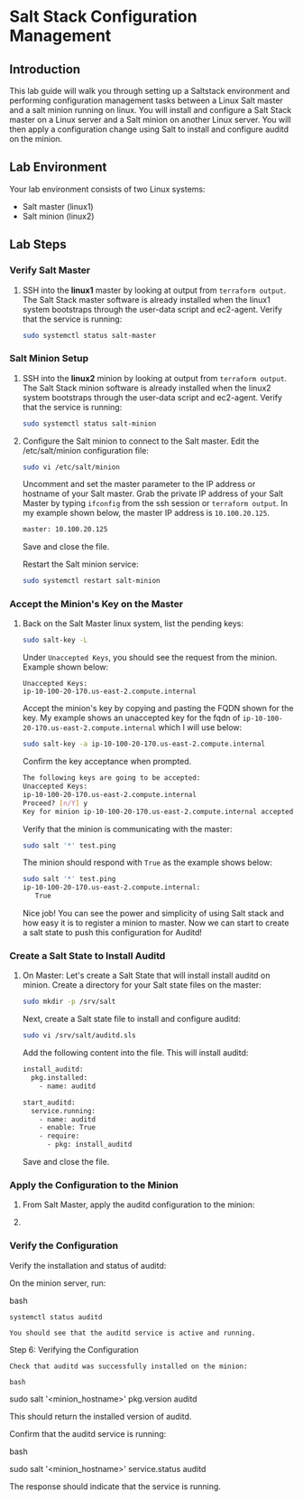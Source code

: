 # Salt Stack Configuration Management
## Introduction

This lab guide will walk you through setting up a Saltstack environment and performing configuration management tasks between a Linux Salt master and a salt minion running on linux.  You will install and configure a Salt Stack master on a Linux server and a Salt minion on another Linux server. You will then apply a configuration change using Salt to install and configure auditd on the minion.


## Lab Environment
Your lab environment consists of two Linux systems:

- Salt master (linux1)
- Salt minion (linux2)

## Lab Steps

### Verify Salt Master

1. SSH into the **linux1** master by looking at output from ```terraform output```.  The Salt Stack master software is already installed when the linux1 system bootstraps through the user-data script and ec2-agent.  Verify that the service is running:
   
   ```bash
   sudo systemctl status salt-master
   ``` 

### Salt Minion Setup

1. SSH into the **linux2** minion by looking at output from ```terraform output```.  The Salt Stack minion software is already installed when the linux2 system bootstraps through the user-data script and ec2-agent.  Verify that the service is running:

   ```bash
   sudo systemctl status salt-minion
   ```

2. Configure the Salt minion to connect to the Salt master.  Edit the /etc/salt/minion configuration file:

   ```bash
   sudo vi /etc/salt/minion
   ```

   Uncomment and set the master parameter to the IP address or hostname of your Salt master.  Grab the private IP address of your Salt Master by typing ```ifconfig``` from the ssh session or ```terraform output```.  In my example shown below, the master IP address is ```10.100.20.125```.

   ```bash
   master: 10.100.20.125
   ```

   Save and close the file.

   Restart the Salt minion service:
   ```bash
   sudo systemctl restart salt-minion
   ```

### Accept the Minion's Key on the Master

1. Back on the Salt Master linux system, list the pending keys:
   ```bash
   sudo salt-key -L
   ```

   Under ```Unaccepted Keys```, you should see the request from the minion.  Example shown below:
   ```
   Unaccepted Keys:
   ip-10-100-20-170.us-east-2.compute.internal
   ```

   Accept the minion's key by copying and pasting the FQDN shown for the key.  My example shows an unaccepted key for the fqdn of ```ip-10-100-20-170.us-east-2.compute.internal``` which I will use below:
   ```bash
   sudo salt-key -a ip-10-100-20-170.us-east-2.compute.internal
   ```

   Confirm the key acceptance when prompted.
   ```bash
   The following keys are going to be accepted:
   Unaccepted Keys:
   ip-10-100-20-170.us-east-2.compute.internal
   Proceed? [n/Y] y
   Key for minion ip-10-100-20-170.us-east-2.compute.internal accepted.
   ```

   Verify that the minion is communicating with the master:
   ```bash
   sudo salt '*' test.ping
   ```

   The minion should respond with ```True``` as the example shows below:
   ```bash
   sudo salt '*' test.ping
   ip-10-100-20-170.us-east-2.compute.internal:
      True
   ```

   Nice job!  You can see the power and simplicity of using Salt stack and how easy it is to register a minion to master.  Now we can start to create a salt state to push this configuration for Auditd!

### Create a Salt State to Install Auditd

1. On Master: Let's create a Salt State that will install install auditd on minion.  Create a directory for your Salt state files on the master:
   ```bash
   sudo mkdir -p /srv/salt
   ```

   Next, create a Salt state file to install and configure auditd:
   ```bash
   sudo vi /srv/salt/auditd.sls
   ```

   Add the following content into the file.  This will install auditd:
   ```bash
   install_auditd:
     pkg.installed:
       - name: auditd

   start_auditd:
     service.running:
       - name: auditd
       - enable: True
       - require:
         - pkg: install_auditd
   ```
   
   Save and close the file.

### Apply the Configuration to the Minion

1. From Salt Master, apply the auditd configuration to the minion:
2. 
   ```bash sudo salt '<minion_hostname>' state.apply auditd
   ```

### Verify the Configuration

Verify the installation and status of auditd:

On the minion server, run:

bash

    systemctl status auditd

    You should see that the auditd service is active and running.

Step 6: Verifying the Configuration

    Check that auditd was successfully installed on the minion:

    bash

sudo salt '<minion_hostname>' pkg.version auditd

This should return the installed version of auditd.

Confirm that the auditd service is running:

bash

sudo salt '<minion_hostname>' service.status auditd

The response should indicate that the service is running.
